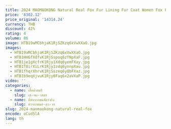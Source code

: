 ```yaml
---
title: 2024 MAOMAOKONG Natural Real Fox Fur Lining Fur Coat Women Fox Fur Collar Long Jacket Coats Winter Thick Parkas
price: '8302.12'
price_original: '14314.24'
currency: THB
discount: 42%
rating: 4
volume: 86
image: HTB19aMCbhjaK1RjSZKzq6xVwXXaO.jpg
images:
  - HTB19aMCbhjaK1RjSZKzq6xVwXXaO.jpg
  - HTB1HHGfXdfvK1RjSspoq6zfNpXaF.jpg
  - HTB1je1gXcfrK1Rjy1Xdq6yemFXay.jpg
  - HTB1T0irXiLrK1Rjy1zdq6ynnpXau.jpg
  - HTB1fhqrXhrvK1RjSszeq6yObFXaz.jpg
  - HTB1b9eqXjvuK1Rjy0Faq6x2aVXaP.jpg
video: ''
categories:
  - name: เสื้อผ้าสตรี
    slug: เส-อผ-าสตร
  - name: ที่ทำจากขนสัตว์จริง
    slug: ทำจากขนส-ตว-จร
slug: 2024-maomaokong-natural-real-fox
encode: oCud5lA
lang: th
---
```

  